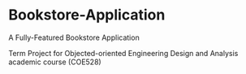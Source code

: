 # Bookstore-Application

A Fully-Featured Bookstore Application

Term Project for Objected-oriented Engineering Design and Analysis academic course (COE528)

